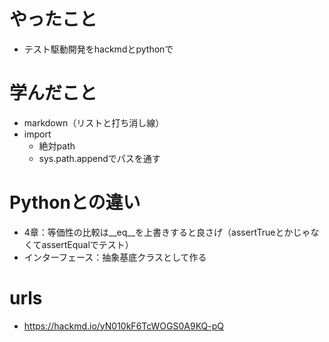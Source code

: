 # やったこと
- テスト駆動開発をhackmdとpythonで
# 学んだこと
- markdown（リストと打ち消し線）
- import
    - 絶対path
    - sys.path.appendでパスを通す

# Pythonとの違い
- 4章：等価性の比較は__eq__を上書きすると良さげ（assertTrueとかじゃなくてassertEqualでテスト）
- インターフェース：抽象基底クラスとして作る

# urls
- https://hackmd.io/yN010kF6TcWOGS0A9KQ-pQ
